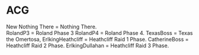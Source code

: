 # ACG
New Nothing There = Nothing There.
<br>
RolandP3 = Roland Phase 3
RolandP4 = Roland Phase 4.
TexasBoss = Texas the Omertosa,
ErlkingHeathcliff = Heathcliff Raid 1 Phase.
CatherineBoss = Heathcliff Raid 2 Phase.
ErlkingDullahan = Heathcliff Raid 3 Phase.
